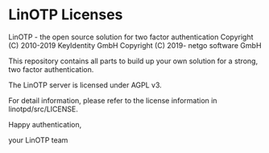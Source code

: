 LinOTP Licenses
===============

LinOTP - the open source solution for two factor authentication
  Copyright (C) 2010-2019 KeyIdentity GmbH
  Copyright (C) 2019-     netgo software GmbH

This repository contains all parts to build up your own solution
for a strong, two factor authentication.

The LinOTP server is licensed under AGPL v3.

For detail information, please refer to the license information in linotpd/src/LICENSE.


Happy authentication,

   your LinOTP team

